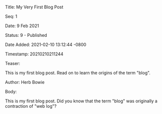 Title:  My Very First Blog Post

Seq:    1

Date:   9 Feb 2021

Status: 9 - Published

Date Added: 2021-02-10 13:12:44 -0800

Timestamp: 20210210211244

Teaser: 

This is my first blog post. Read on to learn the origins of the term "blog". 

Author: Herb Bowie

Body: 

This is my first blog post. Did you know that the term "blog" was originally a contraction of "web log"?
